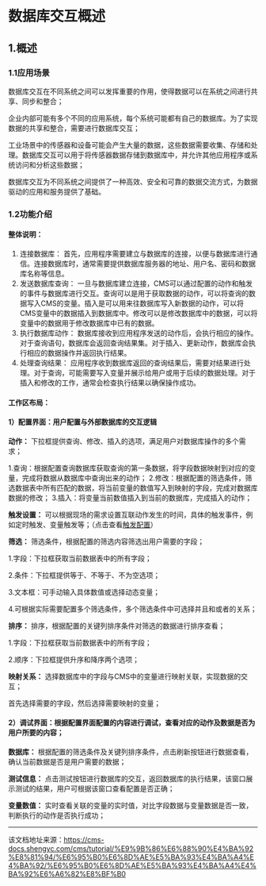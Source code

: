 # 数据库交互概述

## 1.概述​

### 1.1应用场景​

数据库交互在不同系统之间可以发挥重要的作用，使得数据可以在系统之间进行共享、同步和整合；

企业内部可能有多个不同的应用系统，每个系统可能都有自己的数据库。为了实现数据的共享和整合，需要进行数据库交互；

工业场景中的传感器和设备可能会产生大量的数据，这些数据需要收集、存储和处理。数据库交互可以用于将传感器数据存储到数据库中，并允许其他应用程序或系统访问和分析这些数据；

数据库交互为不同系统之间提供了一种高效、安全和可靠的数据交流方式，为数据驱动的应用和服务提供了基础。

### 1.2功能介绍​

#### **整体说明：**​

  1. 连接数据库： 首先，应用程序需要建立与数据库的连接，以便与数据库进行通信。连接数据库时，通常需要提供数据库服务器的地址、用户名、密码和数据库名称等信息。
  2. 发送数据库查询： 一旦与数据库建立连接，CMS可以通过配置的动作和触发的事件与数据库进行交互。查询可以是用于获取数据的动作，可以将查询的数据写入CMS的变量。插入是可以用来往数据库写入新数据的动作，可以将CMS变量中的数据插入到数据库中。修改可以是修改数据库中的数据，可以将变量中的数据用于修改数据库中已有的数据。
  3. 执行数据库动作： 数据库接收到应用程序发送的动作后，会执行相应的操作。对于查询语句，数据库会返回查询结果集。对于插入、更新动作，数据库会执行相应的数据操作并返回执行结果。
  4. 处理查询结果： 应用程序收到数据库返回的查询结果后，需要对结果进行处理。对于查询，可能需要写入变量并展示给用户或用于后续的数据处理。对于插入和修改的工作，通常会检查执行结果以确保操作成功。



#### 工作区布局：​

#### 1）配置界面：用户配置与外部数据库的交互逻辑​

**动作：** 下拉框提供查询、修改、插入的选项，满足用户对数据库操作的多个需求；

1.查询：根据配置查询数据库获取查询的第一条数据，将字段数据映射到对应的变量，完成将数据从数据库中查询出来的动作； 2.修改：根据配置的筛选条件，筛选数据表中所有匹配的数据，将当前变量的数值写入到映射的字段，完成对数据库数据的修改； 3.插入：将变量当前数值插入到当前的数据库，完成插入的动作；

**触发设置：** 可以根据现场的需求设置互联动作发生的时间，具体的触发事件，例如定时触发、变量触发等；（点击查看[触发配置](/cms/tutorial/数据管理/触发配置)）

**筛选：** 筛选条件，根据配置的筛选内容筛选出用户需要的字段；

1.字段：下拉框获取当前数据表中的所有字段；

2.条件：下拉框提供等于、不等于、不为空选项；

3.文本框：可手动输入具体数值或选择动态变量；

4.可根据实际需要配置多个筛选条件，多个筛选条件中可选择并且和或者的关系；

**排序：** 排序，根据配置的关键列排序条件对筛选的数据进行排序查看；

1.字段：下拉框获取当前数据表中的所有字段；

2.顺序：下拉框提供升序和降序两个选项；

**映射关系：** 选择数据库中的字段与CMS中的变量进行映射关联，实现数据的交互；

首先选择需要的字段，然后选择需要映射的变量；

#### 2）调试界面：根据配置界面配置的内容进行调试，查看对应的动作及数据是否为用户所要的内容；​

**数据库：** 根据配置的筛选条件及关键列排序条件，点击刷新按钮进行数据查看，确认当前数据是否是用户需要的数据；

**测试信息：** 点击测试按钮进行数据库的交互，返回数据库的执行结果，该窗口展示测试的结果，用户可根据该窗口查看配置是否正确；

**变量数值：** 实时查看关联的变量的实时值，对比字段数据与变量数据是否一致，判断执行的动作是否执行成功；


---

该文档地址来源：https://cms-docs.shengyc.com/cms/tutorial/%E9%9B%86%E6%88%90%E4%BA%92%E8%81%94/%E6%95%B0%E6%8D%AE%E5%BA%93%E4%BA%A4%E4%BA%92/%E6%95%B0%E6%8D%AE%E5%BA%93%E4%BA%A4%E4%BA%92%E6%A6%82%E8%BF%B0